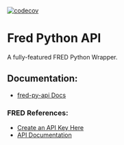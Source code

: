 [![codecov](https://codecov.io/gh/zachspar/fred-py-api/branch/main/graph/badge.svg?token=BG1948D8Y7)](https://codecov.io/gh/zachspar/fred-py-api)

# Fred Python API
A fully-featured FRED Python Wrapper.

## Documentation:
 - [fred-py-api Docs](https://github.com/zachspar/fred-py-api/wiki)

### FRED References:
 - [Create an API Key Here](https://fredaccount.stlouisfed.org/apikey)
 - [API Documentation](https://fred.stlouisfed.org/docs/api/fred/)

